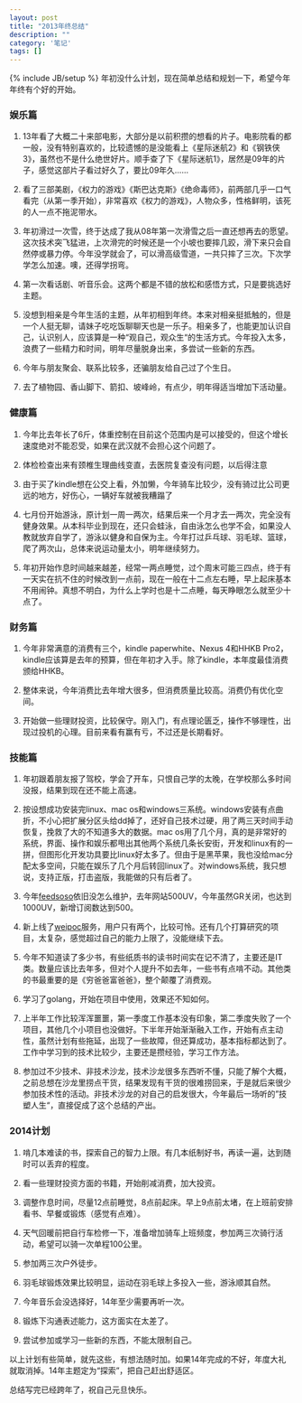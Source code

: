 ```yaml
---
layout: post
title: "2013年终总结"
description: ""
category: '笔记'
tags: []
---
```

{% include JB/setup %}
年初没什么计划，现在简单总结和规划一下，希望今年年终有个好的开始。

### 娱乐篇
1. 13年看了大概二十来部电影，大部分是以前积攒的想看的片子。电影院看的都一般，没有特别喜欢的，比较遗憾的是没能看上《星际迷航2》和《钢铁侠3》，虽然也不是什么绝世好片。顺手查了下《星际迷航1》，居然是09年的片子，感觉这部片子看过好久了，要比09年久…… 

2. 看了三部美剧，《权力的游戏》《斯巴达克斯》《绝命毒师》，前两部几乎一口气看完（从第一季开始），非常喜欢《权力的游戏》，人物众多，性格鲜明，该死的人一点不拖泥带水。

3. 年初滑过一次雪，终于达成了我从08年第一次滑雪之后一直还想再去的愿望。这次技术突飞猛进，上次滑完的时候还是一个小坡也要摔几跤，滑下来只会自然停或暴力停。今年没学就会了，可以滑高级雪道，一共只摔了三次。下次学学怎么加速。噢，还得学拐弯。

4. 第一次看话剧、听音乐会。这两个都是不错的放松和感悟方式，只是要挑选好主题。

5. 没想到相亲是今年生活的主题，从年初相到年终。本来对相亲挺抵触的，但是一个人挺无聊，请妹子吃吃饭聊聊天也是一乐子。相亲多了，也能更加认识自己，认识别人，应该算是一种“观自己，观众生“的生活方式。今年投入太多，浪费了一些精力和时间，明年尽量脱身出来，多尝试一些新的东西。

6. 今年与朋友聚会、联系比较多，还骗朋友给自己过了个生日。

7. 去了植物园、香山脚下、箭扣、坡峰岭，有点少，明年得适当增加下活动量。

### 健康篇
1. 今年比去年长了6斤，体重控制在目前这个范围内是可以接受的，但这个增长速度绝对不能忍受，如果在武汉就不会担心这个问题了。

2. 体检检查出来有颈椎生理曲线变直，去医院复查没有问题，以后得注意

3. 由于买了kindle想在公交上看，外加懒，今年骑车比较少，没有骑过比公司更远的地方，好伤心，一辆好车就被我糟蹋了

4. 七月份开始游泳，原计划一周一两次，结果后来一个月才去一两次，完全没有健身效果。从本科毕业到现在，还只会蛙泳，自由泳怎么也学不会，如果没人教就放弃自学了，游泳以健身和自保为主。今年打过乒乓球、羽毛球、篮球，爬了两次山，总体来说运动量太小，明年继续努力。

5. 年初开始作息时间越来越差，经常一两点睡觉，过个周末可能三四点，终于有一天实在抗不住的时候改到一点前，现在一般在十二点左右睡，早上起床基本不用闹钟。真想不明白，为什么上学时也是十二点睡，每天睁眼怎么就至少十点了。

### 财务篇
1. 今年非常满意的消费有三个，kindle paperwhite、Nexus 4和HHKB Pro2，kindle应该算是去年的预算，但在年初才入手。除了kindle，本年度最佳消费颁给HHKB。

2. 整体来说，今年消费比去年增大很多，但消费质量比较高。消费仍有优化空间。

3. 开始做一些理财投资，比较保守。刚入门，有点理论匮乏，操作不够理性，出现过投机的心理。目前来看有赢有亏，不过还是长期看好。

### 技能篇
1. 年初跟着朋友报了驾校，学会了开车，只恨自己学的太晚，在学校那么多时间没报，结果到现在还不能上高速。

2. 按设想成功安装完linux、mac os和windows三系统。windows安装有点曲折，不小心把扩展分区头给dd掉了，还好自己技术过硬，用了两三天时间手动恢复，挽救了大的不知道多大的数据。mac os用了几个月，真的是非常好的系统，界面、操作和娱乐都甩出其他两个系统几条长安街，开发和linux有的一拼，但图形化开发功具要比linux好太多了。但由于是黑苹果，我也没给mac分配太多空间，只能在娱乐了几个月后转回linux了。对windows系统，我只想说，支持正版，打击盗版，我能做的只有后者了。

3. 今年[feedsoso](http://www.feedsoso.com)依旧没怎么维护，去年网站500UV，今年虽然GR关闭，也达到1000UV，新增订阅数达到500。

4. 新上线了[weipoc](http://www.weipoc.com)服务，用户只有两个，比较可怜。还有几个打算研究的项目，太复杂，感觉超过自己的能力上限了，没能继续下去。

5. 今年不知道读了多少书，有些纸质书的读书时间实在记不清了，主要还是IT类。数量应该比去年多，但对个人提升不如去年，一些书有点啃不动。其他类的书最重要的是《穷爸爸富爸爸》，整个颠覆了消费观。

6. 学习了golang，开始在项目中使用，效果还不知如何。

7. 上半年工作比较浑浑噩噩，第一季度工作基本没有印象，第二季度失败了一个项目，其他几个小项目也没做好。下半年开始渐渐融入工作，开始有点主动性，虽然计划有些拖延，出现了一些故障，但还算成功，基本指标都达到了。工作中学习到的技术比较少，主要还是攒经验，学习工作方法。

8. 参加过不少技术、非技术沙龙，技术沙龙很多东西听不懂，只能了解个大概，之前总想在沙龙里捞点干货，结果发现有干货的很难捞回来，于是就后来很少参加技术性的活动。非技术沙龙的对自己的启发很大，今年最后一场听的”技塑人生“，直接促成了这个总结的产出。

### 2014计划
1. 啃几本难读的书，探索自己的智力上限。有几本纸制好书，再读一遍，达到随时可以丢弃的程度。

2. 看一些理财投资方面的书籍，开始削减消费，加大投资。

3. 调整作息时间，尽量12点前睡觉，8点前起床。早上9点前太堵，在上班前安排看书、早餐或锻炼（感觉有点难）。

4. 天气回暖前把自行车检修一下，准备增加骑车上班频度，参加两三次骑行活动，希望可以骑一次单程100公里。

5. 参加两三次户外徒步。

6. 羽毛球锻炼效果比较明显，运动在羽毛球上多投入一些，游泳顺其自然。

7. 今年音乐会没选择好，14年至少需要再听一次。

8. 锻炼下沟通表述能力，这方面实在太差了。

9. 尝试参加或学习一些新的东西，不能太限制自己。

以上计划有些简单，就先这些，有想法随时加。如果14年完成的不好，年度大礼就取消掉。14年主题定为“探索”，把自己赶出舒适区。

总结写完已经跨年了，祝自己元旦快乐。
